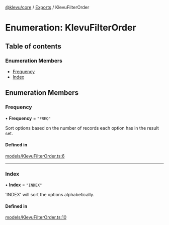 [@klevu/core]() / [Exports](../modules.md) / KlevuFilterOrder

# Enumeration: KlevuFilterOrder

## Table of contents

### Enumeration Members

- [Frequency](KlevuFilterOrder.md#frequency)
- [Index](KlevuFilterOrder.md#index)

## Enumeration Members

### Frequency

• **Frequency** = ``"FREQ"``

Sort options based on the number of records each option has in the result
set.

#### Defined in

[models/KlevuFilterOrder.ts:6](https://github.com/klevultd/frontend-sdk/blob/db7f697/packages/klevu-core/src/models/KlevuFilterOrder.ts#L6)

___

### Index

• **Index** = ``"INDEX"``

'INDEX' will sort the options alphabetically.

#### Defined in

[models/KlevuFilterOrder.ts:10](https://github.com/klevultd/frontend-sdk/blob/db7f697/packages/klevu-core/src/models/KlevuFilterOrder.ts#L10)
